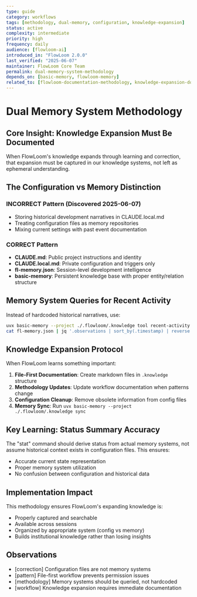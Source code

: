 ```yaml
---
type: guide
category: workflows
tags: [methodology, dual-memory, configuration, knowledge-expansion]
status: active
complexity: intermediate
priority: high
frequency: daily
audience: [flowloom-ai]
introduced_in: "FlowLoom 2.0.0"
last_verified: "2025-06-07"
maintainer: FlowLoom Core Team
permalink: dual-memory-system-methodology
depends_on: [basic-memory, flowloom-memory]
related_to: [flowloom-documentation-methodology, knowledge-expansion-documentation-pattern]
---
```


# Dual Memory System Methodology

## Core Insight: Knowledge Expansion Must Be Documented

When FlowLoom's knowledge expands through learning and correction, that expansion must be captured in our knowledge systems, not left as ephemeral understanding.

## The Configuration vs Memory Distinction

### INCORRECT Pattern (Discovered 2025-06-07)
- Storing historical development narratives in CLAUDE.local.md
- Treating configuration files as memory repositories
- Mixing current settings with past event documentation

### CORRECT Pattern
- **CLAUDE.md**: Public project instructions and identity
- **CLAUDE.local.md**: Private configuration and triggers only
- **fl-memory.json**: Session-level development intelligence
- **basic-memory**: Persistent knowledge base with proper entity/relation structure

## Memory System Queries for Recent Activity

Instead of hardcoded historical narratives, use:
```bash
uvx basic-memory --project ./.flowloom/.knowledge tool recent-activity --timeframe 24h
cat fl-memory.json | jq '.observations | sort_by(.timestamp) | reverse'
```

## Knowledge Expansion Protocol

When FlowLoom learns something important:

1. **File-First Documentation**: Create markdown files in `.knowledge` structure
2. **Methodology Updates**: Update workflow documentation when patterns change
3. **Configuration Cleanup**: Remove obsolete information from config files
4. **Memory Sync**: Run `uvx basic-memory --project ./.flowloom/.knowledge sync`

## Key Learning: Status Summary Accuracy

The "stat" command should derive status from actual memory systems, not assume historical context exists in configuration files. This ensures:
- Accurate current state representation
- Proper memory system utilization
- No confusion between configuration and historical data

## Implementation Impact

This methodology ensures FlowLoom's expanding knowledge is:
- Properly captured and searchable
- Available across sessions
- Organized by appropriate system (config vs memory)
- Builds institutional knowledge rather than losing insights

## Observations
- [correction] Configuration files are not memory systems
- [pattern] File-first workflow prevents permission issues
- [methodology] Memory systems should be queried, not hardcoded
- [workflow] Knowledge expansion requires immediate documentation